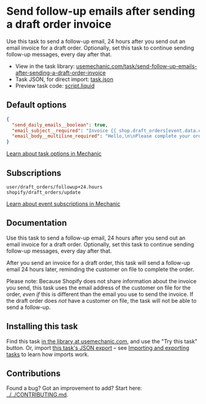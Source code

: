 # Send follow-up emails after sending a draft order invoice

Use this task to send a follow-up email, 24 hours after you send out an email invoice for a draft order. Optionally, set this task to continue sending follow-up messages, every day after that.

* View in the task library: [usemechanic.com/task/send-follow-up-emails-after-sending-a-draft-order-invoice](https://usemechanic.com/task/send-follow-up-emails-after-sending-a-draft-order-invoice)
* Task JSON, for direct import: [task.json](../../tasks/send-follow-up-emails-after-sending-a-draft-order-invoice.json)
* Preview task code: [script.liquid](./script.liquid)

## Default options

```json
{
  "send_daily_emails__boolean": true,
  "email_subject__required": "Invoice {{ shop.draft_orders[event.data.draft_order_id].name }}: Your order payment is due",
  "email_body__multiline_required": "Hello,\n\nPlease complete your order using this link:\n\n{{ shop.draft_orders[event.data.draft_order_id].invoice_url | default: \"(invoice url will be displayed here)\" }}\n\nThanks,\nThe team at {{ shop.name }}"
}
```

[Learn about task options in Mechanic](https://docs.usemechanic.com/article/471-task-options)

## Subscriptions

```liquid
user/draft_orders/followup+24.hours
shopify/draft_orders/update
```

[Learn about event subscriptions in Mechanic](https://docs.usemechanic.com/article/408-subscriptions)

## Documentation

Use this task to send a follow-up email, 24 hours after you send out an email invoice for a draft order. Optionally, set this task to continue sending follow-up messages, every day after that.

After you send an invoice for a draft order, this task will send a follow-up email 24 hours later, reminding the customer on file to complete the order.

Please note: Because Shopify does not share information about the invoice you send, this task uses the email address of the customer on file for the order, _even if_ this is different than the email you use to send the invoice. If the draft order does _not_ have a customer on file, the task will not be able to send a follow-up.

## Installing this task

Find this task [in the library at usemechanic.com](https://usemechanic.com/task/send-follow-up-emails-after-sending-a-draft-order-invoice), and use the "Try this task" button. Or, import [this task's JSON export](../../tasks/send-follow-up-emails-after-sending-a-draft-order-invoice.json) – see [Importing and exporting tasks](https://docs.usemechanic.com/article/505-importing-and-exporting-tasks) to learn how imports work.

## Contributions

Found a bug? Got an improvement to add? Start here: [../../CONTRIBUTING.md](../../CONTRIBUTING.md).

